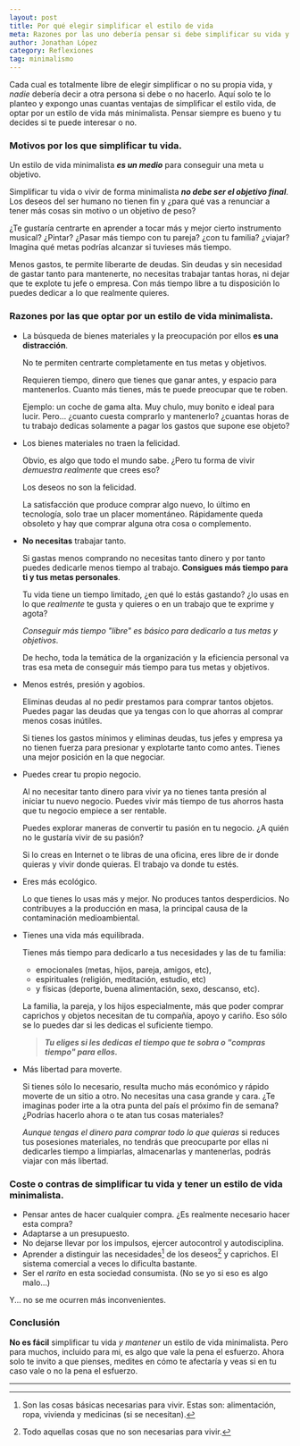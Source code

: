 ```yaml
---
layout: post
title: Por qué elegir simplificar el estilo de vida
meta: Razones por las uno debería pensar si debe simplificar su vida y tener un estilo de vida minimalista.
author: Jonathan López
category: Reflexiones
tag: minimalismo
---
```


Cada cual es totalmente libre de elegir simplificar o no su propia vida, y *nadie* debería decir a otra persona si debe o no hacerlo. Aquí solo te lo planteo y expongo unas cuantas ventajas de simplificar el estilo vida, de optar por un estilo de vida más minimalista. Pensar siempre es bueno y tu decides si te puede interesar o no.

### Motivos por los que simplificar tu vida.

Un estilo de vida minimalista ***es un medio*** para conseguir una meta u objetivo. 

Simplificar tu vida o vivir de forma minimalista ***no debe ser el objetivo final***. Los deseos del ser humano no tienen fin y ¿para qué vas a renunciar a tener más cosas sin motivo o un objetivo de peso?

¿Te gustaría centrarte en aprender a tocar más y mejor cierto instrumento musical? ¿Pintar? ¿Pasar más tiempo con tu pareja? ¿con tu familia? ¿viajar? Imagina qué metas podrías alcanzar si tuvieses más tiempo. 

Menos gastos, te permite liberarte de deudas. Sin deudas y sin necesidad de gastar tanto para mantenerte, no necesitas trabajar tantas horas, ni dejar que te explote tu jefe o empresa. Con más tiempo libre a tu disposición lo puedes dedicar a lo que realmente quieres.

### Razones por las que optar por un estilo de vida minimalista.

* La búsqueda de bienes materiales y la preocupación por ellos **es una distracción**. 

	No te permiten centrarte completamente en tus metas y objetivos. 

	Requieren tiempo, dinero que tienes que ganar antes, y espacio para mantenerlos. Cuanto más tienes, más te puede preocupar que te roben.

	Ejemplo: un coche de gama alta. Muy chulo, muy bonito e ideal para lucir. Pero... ¿cuanto cuesta comprarlo y mantenerlo? ¿cuantas horas de tu trabajo dedicas solamente a pagar los gastos que supone ese objeto?

* Los bienes materiales no traen la felicidad. 

	Obvio, es algo que todo el mundo sabe. ¿Pero tu forma de vivir *demuestra realmente* que crees eso? 

	Los deseos no son la felicidad.

	La satisfacción que produce comprar algo nuevo, lo último en tecnología, solo trae un placer momentáneo. Rápidamente queda obsoleto y hay que comprar alguna otra cosa o complemento.

* **No necesitas** trabajar tanto.

	Si gastas menos comprando no necesitas tanto dinero y por tanto puedes dedicarle menos tiempo al trabajo. **Consigues más tiempo para ti y tus metas personales**.

	Tu vida tiene un tiempo limitado, ¿en qué lo estás gastando? ¿lo usas en lo que *realmente* te gusta y quieres o en un trabajo que te exprime y agota?

	*Conseguir más tiempo "libre" es básico para dedicarlo a tus metas y objetivos*. 

	De hecho, toda la temática de la organización y la eficiencia personal va tras esa meta de conseguir más tiempo para tus metas y objetivos.

* Menos estrés, presión y agobios.

	Eliminas deudas al no pedir prestamos para comprar tantos objetos. Puedes pagar las deudas que ya tengas con lo que ahorras al comprar menos cosas inútiles.

	Si tienes los gastos mínimos y eliminas deudas, tus jefes y empresa ya no tienen fuerza para presionar y explotarte tanto como antes. Tienes una mejor posición en la que negociar.

* Puedes crear tu propio negocio. 

	Al no necesitar tanto dinero para vivir ya no tienes tanta presión al iniciar tu nuevo negocio. Puedes vivir más tiempo de tus ahorros hasta que tu negocio empiece a ser rentable.

	Puedes explorar maneras de convertir tu pasión en tu negocio. ¿A quién no  le gustaría vivir de su pasión?

	Si lo creas en Internet o te libras de una oficina, eres libre de ir donde quieras y vivir donde quieras. El trabajo va donde tu estés.

* Eres más ecológico.

	Lo que tienes lo usas más y mejor. No produces tantos desperdicios. No contribuyes a la producción en masa, la principal causa de la contaminación medioambiental.

* Tienes una vida más equilibrada.

	Tienes más tiempo para dedicarlo a tus necesidades y las de tu familia:

	- emocionales (metas, hijos, pareja, amigos, etc), 
	- espirituales (religión, meditación, estudio, etc) 
	- y físicas (deporte, buena alimentación, sexo, descanso, etc).

	La familia, la pareja, y los hijos especialmente, más que poder comprar caprichos y objetos necesitan de tu compañía, apoyo y cariño. Eso sólo se lo puedes dar si les dedicas el suficiente tiempo. 

	> ***Tu eliges si les dedicas el tiempo que te sobra o "compras tiempo" para ellos.***

* Más libertad para moverte.

	Si tienes sólo lo necesario, resulta mucho más económico y rápido moverte de un sitio a otro. No necesitas una casa grande y cara. ¿Te imaginas poder irte a la otra punta del país el próximo fin de semana? ¿Podrías hacerlo ahora o te atan tus cosas materiales?

	*Aunque tengas el dinero para comprar todo lo que quieras* si reduces tus posesiones materiales, no tendrás que preocuparte por ellas ni dedicarles tiempo a limpiarlas, almacenarlas y mantenerlas, podrás viajar con más libertad.

### Coste o contras de simplificar tu vida y tener un estilo de vida minimalista.

* Pensar antes de hacer cualquier compra. ¿Es realmente necesario hacer esta compra?
* Adaptarse a un presupuesto. 
* No dejarse llevar por los impulsos, ejercer autocontrol y autodisciplina.
* Aprender a distinguir las necesidades[^1] de los deseos[^2] y caprichos. El sistema comercial a veces lo dificulta bastante.
* Ser el *rarito* en esta sociedad consumista. (No se yo si eso es algo malo...)

Y... no se me ocurren más inconvenientes.

### Conclusión

**No es fácil** simplificar tu vida *y mantener* un estilo de vida minimalista. Pero para muchos, incluido para mi, es algo que vale la pena el esfuerzo. Ahora solo te invito a que pienses, medites en cómo te afectaría y veas si en tu caso vale o no la pena el esfuerzo. 


---
[^1]: Son las cosas básicas necesarias para vivir. Estas son: alimentación, ropa, vivienda y medicinas (si se necesitan).
[^2]: Todo aquellas cosas que no son necesarias para vivir. 